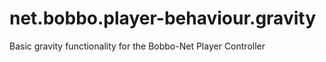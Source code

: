 # net.bobbo.player-behaviour.gravity
Basic gravity functionality for the Bobbo-Net Player Controller
